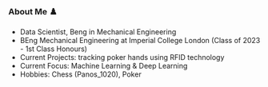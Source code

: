 ### About Me ♟️

- Data Scientist, Beng in Mechanical Engineering
- BEng Mechanical Engineering at Imperial College London (Class of 2023 - 1st Class Honours)
- Current Projects: tracking poker hands using RFID technology
- Current Focus: Machine Learning & Deep Learning
- Hobbies: Chess (Panos_1020), Poker
